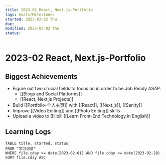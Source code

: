 ```yaml
---
title: 2023-02 React, Next.js-Portfolio
tags: Goals/Milestones   
started: 2023-03-02 Thu
due: 
modified: 2023-03-02 Thu
status: 
---
```

# 2023-02 React, Next.js-Portfolio
## Biggest Achievements
- Figure out two crucial fields to focus on in order to be Job Ready ASAP.
	- [[Blogs and Social Platforms]]
	- [[React, Next.js Projects]] 
- Build [[Portfolio-个人主页]] with [[React]], [[Next.js]], [[Sanity]]
- Improve [[Video Editing]] and [[Photo Editing]] skills
- Upload a video to Bilibili [[Learn Front-End Technology in English]]
## Learning Logs

```dataview
TABLE title, started, status
FROM "学习记录"
WHERE file.cday >= date(2023-02-01) AND file.cday <= date(2023-02-28)
SORT file.cday ASC
```


